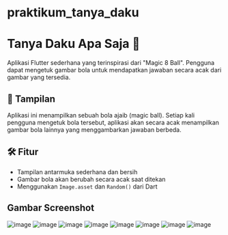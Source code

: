 # praktikum_tanya_daku

# Tanya Daku Apa Saja 🎱

Aplikasi Flutter sederhana yang terinspirasi dari "Magic 8 Ball". Pengguna dapat mengetuk gambar bola untuk mendapatkan jawaban secara acak dari gambar yang tersedia.

## 📱 Tampilan

Aplikasi ini menampilkan sebuah bola ajaib (magic ball). Setiap kali pengguna mengetuk bola tersebut, aplikasi akan secara acak menampilkan gambar bola lainnya yang menggambarkan jawaban berbeda.

## 🛠️ Fitur

- Tampilan antarmuka sederhana dan bersih
- Gambar bola akan berubah secara acak saat ditekan
- Menggunakan `Image.asset` dan `Random()` dari Dart

## Gambar Screenshot
![image](https://github.com/user-attachments/assets/e56ae225-ade0-4333-bb69-5009a1d91990)
![image](https://github.com/user-attachments/assets/e0468425-015b-410c-bdab-4424b5f522b2)
![image](https://github.com/user-attachments/assets/a81a24b3-0676-4643-94e9-f44966fc7c46)
![image](https://github.com/user-attachments/assets/a93d91b6-aa96-4f5a-8d8e-394c5122404e)
![image](https://github.com/user-attachments/assets/7c556da0-0b43-4b50-9086-c2e8ffa3ae3e)
![image](https://github.com/user-attachments/assets/dcc36285-fde1-4dbd-9d0e-ae44077a3a8c)
![image](https://github.com/user-attachments/assets/0390d2a4-d9f7-4e6b-9770-eba153d19b68)
![image](https://github.com/user-attachments/assets/a221f9c0-2168-4dcc-b270-427def0a810b)

